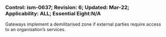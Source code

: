 ### Control: ism-0637; Revision: 6; Updated: Mar-22; Applicability: ALL; Essential Eight:N/A
<p>Gateways implement a demilitarised zone if external parties require access to an organisation’s services.</p>